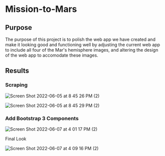 # Mission-to-Mars

## Purpose

The purpose of this project is to polish the web app we have created and make it looking good and functioning well by adjusting the current web app to include all four of the Mar's hemisphere images, and altering the design of the web app to accomodate these images. 

## Results

### Scraping

![Screen Shot 2022-06-05 at 8 45 26 PM (2)](https://user-images.githubusercontent.com/102264298/172482318-29f6af67-18b5-48e6-9a0c-e677aef6fa5c.png)

![Screen Shot 2022-06-05 at 8 45 29 PM (2)](https://user-images.githubusercontent.com/102264298/172482332-26d42057-9df2-481c-bb83-93d92561f661.png)

### Add Bootstrap 3 Components

![Screen Shot 2022-06-07 at 4 01 17 PM (2)](https://user-images.githubusercontent.com/102264298/172482349-4dbc7fb7-4cf8-47a1-884c-6db7c1f7b99c.png)

Final Look

![Screen Shot 2022-06-07 at 4 09 16 PM (2)](https://user-images.githubusercontent.com/102264298/172483279-e52a8038-a40e-4abf-b172-35684e66d0fa.png)

